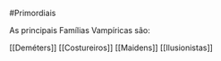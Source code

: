 #Primordiais 

As principais Famílias Vampíricas são:

[[Deméters]] 
[[Costureiros]]
[[Maidens]]
[[Ilusionistas]]